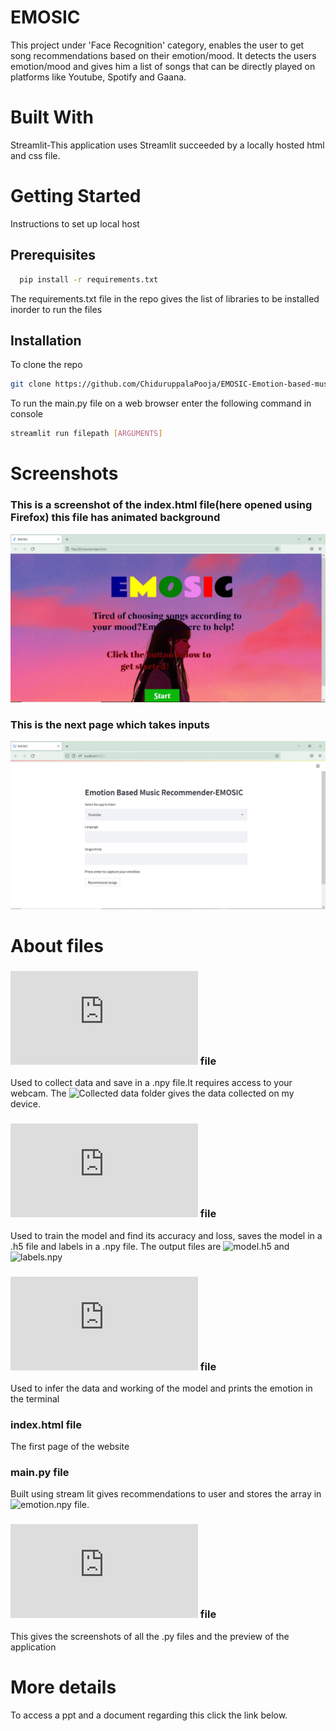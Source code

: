 # EMOSIC

This project under 'Face Recognition' category, enables the user to get song recommendations based on their emotion/mood. It detects the users emotion/mood and gives him a list of songs that can be directly played on platforms like Youtube, Spotify and Gaana.


# Built With

Streamlit-This application uses Streamlit succeeded by a locally hosted html and css file.


# Getting Started

Instructions to set up local host

## Prerequisites
```bash
  pip install -r requirements.txt
```
The requirements.txt file in the repo gives the list of libraries to be installed inorder to run the files

## Installation
To clone the repo
```bash
git clone https://github.com/ChiduruppalaPooja/EMOSIC-Emotion-based-music-recommendation-system.git
```
To run the main.py file on a web browser enter the following command in console
```bash
streamlit run filepath [ARGUMENTS]
```

# Screenshots

### This is a screenshot of the index.html file(here opened using Firefox) this file has animated background

![](https://github.com/ChiduruppalaPooja/EMOSIC-Emotion-based-music-recommendation-system/blob/main/Screenshots/preview%20ss/index.JPG)

### This is the next page which takes inputs

![](https://github.com/ChiduruppalaPooja/EMOSIC-Emotion-based-music-recommendation-system/blob/main/Screenshots/preview%20ss/main.JPG)

# About files

###  ![datacollection.py](https://github.com/ChiduruppalaPooja/EMOSIC-Emotion-based-music-recommendation-system/blob/main/datacollection.py) file

Used to collect data and save in a .npy file.It requires access to your webcam. The ![Collected data](https://github.com/ChiduruppalaPooja/EMOSIC-Emotion-based-music-recommendation-system/tree/main/Collected%20data) folder gives the data collected on my device.

### ![data_training.py](https://github.com/ChiduruppalaPooja/EMOSIC-Emotion-based-music-recommendation-system/blob/main/data_training.py) file

Used to train the model and find its accuracy and loss, saves the model in a .h5 file and labels in a .npy file. The output files are ![model.h5](https://github.com/ChiduruppalaPooja/EMOSIC-Emotion-based-music-recommendation-system/blob/main/model.h5) and ![labels.npy](https://github.com/ChiduruppalaPooja/EMOSIC-Emotion-based-music-recommendation-system/blob/main/labels.npy)

### ![data_inference.py](https://github.com/ChiduruppalaPooja/EMOSIC-Emotion-based-music-recommendation-system/blob/main/data_inference.py) file

Used to infer the data and working of the model and prints the emotion in the terminal

### index.html file

The first page of the website

### main.py file

Built using stream lit gives recommendations to user and stores the array in ![emotion.npy](https://github.com/ChiduruppalaPooja/EMOSIC-Emotion-based-music-recommendation-system/blob/main/emotion.npy) file.

### ![Output.md](https://github.com/ChiduruppalaPooja/EMOSIC-Emotion-based-music-recommendation-system/blob/main/Outputs.md) file
This gives the screenshots of all the .py files and the preview of the application



# More details
To access a ppt and a document regarding this click the link below.


